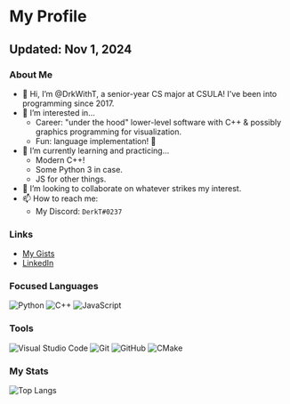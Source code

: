 # My Profile
## Updated: Nov 1, 2024

### About Me
- 👋 Hi, I’m @DrkWithT, a senior-year CS major at CSULA! I've been into programming since 2017.
- 👀 I’m interested in...
  - Career: "under the hood" lower-level software with C++ & possibly graphics programming for visualization.
  - Fun: language implementation! 🐉
- 🌱 I’m currently learning and practicing...
  - Modern C++!
  - Some Python 3 in case.
  - JS for other things.
- 💞️ I’m looking to collaborate on whatever strikes my interest.
- 📫 How to reach me:
  - My Discord: `DerkT#0237`

### Links
 - [My Gists](https://gist.github.com/DrkWithT)
 - [LinkedIn](https://www.linkedin.com/in/derek-tan-b50448245/)

### Focused Languages
![Python](https://img.shields.io/badge/python-3670A0?style=for-the-badge&logo=python&logoColor=ffdd54)
![C++](https://img.shields.io/badge/c++-%2300599C.svg?style=for-the-badge&logo=c%2B%2B&logoColor=white)
![JavaScript](https://img.shields.io/badge/javascript-%23323330.svg?style=for-the-badge&logo=javascript&logoColor=%23F7DF1E)

### Tools
![Visual Studio Code](https://img.shields.io/badge/Visual%20Studio%20Code-0078d7.svg?style=for-the-badge&logo=visual-studio-code&logoColor=white)
![Git](https://img.shields.io/badge/git-%23F05033.svg?style=for-the-badge&logo=git&logoColor=white)
![GitHub](https://img.shields.io/badge/github-%23121011.svg?style=for-the-badge&logo=github&logoColor=white)
![CMake](https://img.shields.io/badge/CMake-%23008FBA.svg?style=for-the-badge&logo=cmake&logoColor=white)

### My Stats
![Top Langs](https://github-readme-stats.vercel.app/api/top-langs/?username=DrkWithT&layout=compact&langs_count=5&theme=onedark)

<!---
DrkWithT/DrkWithT is a ✨ special ✨ repository because its `README.md` (this file) appears on your GitHub profile.
You can click the Preview link to take a look at your changes.
--->
